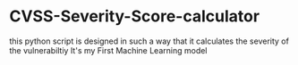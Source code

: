# CVSS-Severity-Score-calculator
this python script is designed in such a way that it calculates the severity of the vulnerabiltiy
It's my First Machine Learning model
